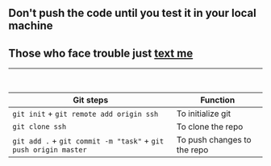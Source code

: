 ## Don't push the code until you test it in your local machine

## Those who face trouble just [text me](https://wa.me/+918389046987?text=Sir!!)

<hr>
<br>

Git steps | Function
------------ | -------------
`git init` + `git remote add origin ssh` | To initialize git
`git clone ssh` | To clone the repo
`git add .` + `git commit -m "task"` + `git push origin master` | To push changes to the repo

